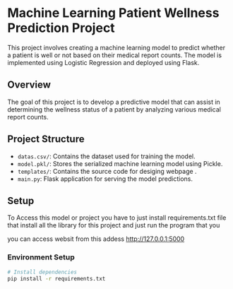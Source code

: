 # Machine Learning Patient Wellness Prediction Project

This project involves creating a machine learning model to predict whether a patient is well or not based on their medical report counts. The model is implemented using Logistic Regression and deployed using Flask.

## Overview

The goal of this project is to develop a predictive model that can assist in determining the wellness status of a patient by analyzing various medical report counts.

## Project Structure

- `datas.csv/`: Contains the dataset used for training the model.
- `model.pkl/`: Stores the serialized machine learning model using Pickle.
- `templates/`: Contains the source code for desiging webpage .
- `main.py`: Flask application for serving the model predictions.

## Setup
 To Access this model or project you have to just install requirements.txt file that 
 install all the library for this project and just run the program that you


 you can access websit from this addess
 http://127.0.0.1:5000

### Environment Setup

```bash
# Install dependencies
pip install -r requirements.txt

